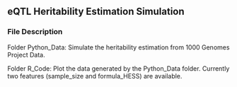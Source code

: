 ## eQTL Heritability Estimation Simulation
### File Description
Folder Python_Data: 
Simulate the heritability estimation from 1000 Genomes Project Data.

Folder R_Code:
Plot the data generated by the Python_Data folder. Currently two features (sample_size and formula_HESS) are available.
